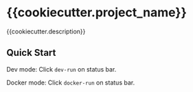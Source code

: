 # {{cookiecutter.project_name}}

{{cookiecutter.description}}

## Quick Start

Dev mode: Click `dev-run` on status bar.

Docker mode: Click `docker-run` on status bar.
